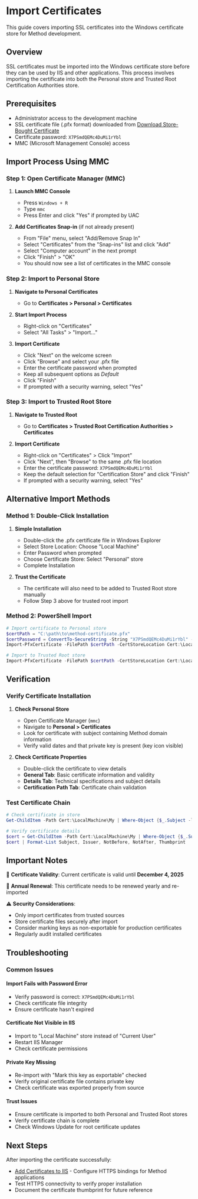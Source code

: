 # Import Certificates

This guide covers importing SSL certificates into the Windows certificate store for Method development.

## Overview

SSL certificates must be imported into the Windows certificate store before they can be used by IIS and other applications. This process involves importing the certificate into both the Personal store and Trusted Root Certification Authorities store.

## Prerequisites

- Administrator access to the development machine
- SSL certificate file (.pfx format) downloaded from [Download Store-Bought Certificate](./download-certificate.md)
- Certificate password: `X7PSmdQEMc4DuMi1rYbl`
- MMC (Microsoft Management Console) access

## Import Process Using MMC

### Step 1: Open Certificate Manager (MMC)

1. **Launch MMC Console**
   - Press `Windows + R`
   - Type `mmc`
   - Press Enter and click "Yes" if prompted by UAC

2. **Add Certificates Snap-in** (if not already present)
   - From "File" menu, select "Add/Remove Snap In"
   - Select "Certificates" from the "Snap-ins" list and click "Add"
   - Select "Computer account" in the next prompt
   - Click "Finish" > "OK"
   - You should now see a list of certificates in the MMC console

### Step 2: Import to Personal Store

1. **Navigate to Personal Certificates**
   - Go to **Certificates > Personal > Certificates**

2. **Start Import Process**
   - Right-click on "Certificates" 
   - Select "All Tasks" > "Import..."

3. **Import Certificate**
   - Click "Next" on the welcome screen
   - Click "Browse" and select your .pfx file
   - Enter the certificate password when prompted
   - Keep all subsequent options as *Default*
   - Click "Finish"
   - If prompted with a security warning, select "Yes"

### Step 3: Import to Trusted Root Store

1. **Navigate to Trusted Root**
   - Go to **Certificates > Trusted Root Certification Authorities > Certificates**

2. **Import Certificate**
   - Right-click on "Certificates" > Click "Import"
   - Click "Next", then "Browse" to the same .pfx file location
   - Enter the certificate password: `X7PSmdQEMc4DuMi1rYbl`
   - Keep the default selection for "Certification Store" and click "Finish"
   - If prompted with a security warning, select "Yes"

## Alternative Import Methods

### Method 1: Double-Click Installation

1. **Simple Installation**
   - Double-click the .pfx certificate file in Windows Explorer
   - Select Store Location: Choose "Local Machine"
   - Enter Password when prompted
   - Choose Certificate Store: Select "Personal" store
   - Complete Installation

2. **Trust the Certificate**
   - The certificate will also need to be added to Trusted Root store manually
   - Follow Step 3 above for trusted root import

### Method 2: PowerShell Import

```powershell
# Import certificate to Personal store
$certPath = "C:\path\to\method-certificate.pfx"
$certPassword = ConvertTo-SecureString -String "X7PSmdQEMc4DuMi1rYbl" -Force -AsPlainText
Import-PfxCertificate -FilePath $certPath -CertStoreLocation Cert:\LocalMachine\My -Password $certPassword

# Import to Trusted Root store
Import-PfxCertificate -FilePath $certPath -CertStoreLocation Cert:\LocalMachine\Root -Password $certPassword
```

## Verification

### Verify Certificate Installation

1. **Check Personal Store**
   - Open Certificate Manager (`mmc`)
   - Navigate to **Personal > Certificates**
   - Look for certificate with subject containing Method domain information
   - Verify valid dates and that private key is present (key icon visible)

2. **Check Certificate Properties**
   - Double-click the certificate to view details
   - **General Tab**: Basic certificate information and validity
   - **Details Tab**: Technical specifications and subject details
   - **Certification Path Tab**: Certificate chain validation

### Test Certificate Chain

```powershell
# Check certificate in store
Get-ChildItem -Path Cert:\LocalMachine\My | Where-Object {$_.Subject -like "*methodlocal*"}

# Verify certificate details
$cert = Get-ChildItem -Path Cert:\LocalMachine\My | Where-Object {$_.Subject -like "*methodlocal*"}
$cert | Format-List Subject, Issuer, NotBefore, NotAfter, Thumbprint
```

## Important Notes

📝 **Certificate Validity**: Current certificate is valid until **December 4, 2025**

🔄 **Annual Renewal**: This certificate needs to be renewed yearly and re-imported

⚠️ **Security Considerations**:
- Only import certificates from trusted sources
- Store certificate files securely after import
- Consider marking keys as non-exportable for production certificates
- Regularly audit installed certificates

## Troubleshooting

### Common Issues

#### Import Fails with Password Error
- Verify password is correct: `X7PSmdQEMc4DuMi1rYbl`
- Check certificate file integrity
- Ensure certificate hasn't expired

#### Certificate Not Visible in IIS
- Import to "Local Machine" store instead of "Current User"
- Restart IIS Manager
- Check certificate permissions

#### Private Key Missing
- Re-import with "Mark this key as exportable" checked
- Verify original certificate file contains private key
- Check certificate was exported properly from source

#### Trust Issues
- Ensure certificate is imported to both Personal and Trusted Root stores
- Verify certificate chain is complete
- Check Windows Update for root certificate updates

## Next Steps

After importing the certificate successfully:
- [Add Certificates to IIS](./iis-certificates.md) - Configure HTTPS bindings for Method applications
- Test HTTPS connectivity to verify proper installation
- Document the certificate thumbprint for future reference
